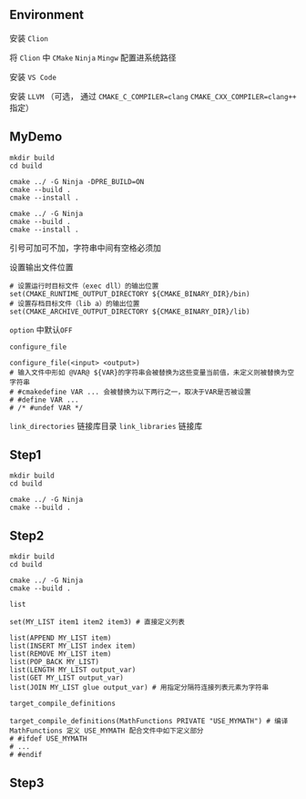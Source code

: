 ## Environment

安装 `Clion`

将 `Clion` 中 `CMake` `Ninja` `Mingw` 配置进系统路径

安装 `VS Code`

安装 `LLVM` （可选， 通过 `CMAKE_C_COMPILER=clang`  `CMAKE_CXX_COMPILER=clang++` 指定）

## MyDemo

```shell
mkdir build
cd build

cmake ../ -G Ninja -DPRE_BUILD=ON
cmake --build .
cmake --install .

cmake ../ -G Ninja
cmake --build .
cmake --install .
```

引号可加可不加，字符串中间有空格必须加

设置输出文件位置

```shell
# 设置运行时目标文件（exec dll）的输出位置
set(CMAKE_RUNTIME_OUTPUT_DIRECTORY ${CMAKE_BINARY_DIR}/bin)
# 设置存档目标文件（lib a）的输出位置
set(CMAKE_ARCHIVE_OUTPUT_DIRECTORY ${CMAKE_BINARY_DIR}/lib)
```

`option` 中默认`OFF`

`configure_file`

```shell
configure_file(<input> <output>)
# 输入文件中形如 @VAR@ ${VAR}的字符串会被替换为这些变量当前值，未定义则被替换为空字符串
# #cmakedefine VAR ... 会被替换为以下两行之一，取决于VAR是否被设置
# #define VAR ...
# /* #undef VAR */
```

`link_directories` 链接库目录 `link_libraries` 链接库

## Step1

```shell
mkdir build
cd build

cmake ../ -G Ninja
cmake --build .
```

## Step2

```shell
mkdir build
cd build

cmake ../ -G Ninja
cmake --build .
```

`list`

```shell
set(MY_LIST item1 item2 item3) # 直接定义列表

list(APPEND MY_LIST item)
list(INSERT MY_LIST index item)
list(REMOVE MY_LIST item)
list(POP_BACK MY_LIST)
list(LENGTH MY_LIST output_var)
list(GET MY_LIST output_var)
list(JOIN MY_LIST glue output_var) # 用指定分隔符连接列表元素为字符串
```

`target_compile_definitions`

```shell
target_compile_definitions(MathFunctions PRIVATE "USE_MYMATH") # 编译 MathFunctions 定义 USE_MYMATH 配合文件中如下定义部分
# #ifdef USE_MYMATH
# ...
# #endif

```

## Step3










